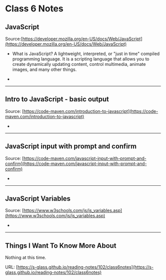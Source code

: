 
# Class 6 Notes #

## JavaScript ##

Source:[https://developer.mozilla.org/en-US/docs/Web/JavaScript](https://developer.mozilla.org/en-US/docs/Web/JavaScript)

* What is JavaScript? A lightweight, interpreted, or "just in time" compiled programming language. It is a scripting language that allows you to create dynamically updating content, control multimedia, animate images, and many other things.

* 

--------------------------------

## Intro to JavaScript - basic output ##

Source: [https://code-maven.com/introduction-to-javascript](https://code-maven.com/introduction-to-javascript)

* 


---------------------------------

## JavaScript input with prompt and confirm ##

Source: [https://code-maven.com/javascript-input-with-prompt-and-confirm](https://code-maven.com/javascript-input-with-prompt-and-confirm)

* 



----------------------------------

## JavaScript Variables ##

Source: [https://www.w3schools.com/js/js_variables.asp](https://www.w3schools.com/js/js_variables.asp)

* 



-------------------------------


## Things I Want To Know More About ##

Nothing at this time.

URL: [https://s-glass.github.io/reading-notes/102/class6notes](https://s-glass.github.io/reading-notes/102/class6notes)